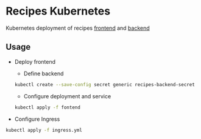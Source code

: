 # Recipes Kubernetes

Kubernetes deployment of recipes [frontend](https://github.com/globz-eu/recipes) and [backend](https://github.com/globz-eu/recipes-backend)

## Usage

* Deploy frontend

    * Define backend
    ```bash
    kubectl create --save-config secret generic recipes-backend-secret --from-literal=backend='***REMOVED***'
    ```

    * Configure deployment and service
    ```bash
    kubectl apply -f fontend
    ```

* Configure Ingress

```bash
kubectl apply -f ingress.yml
```
